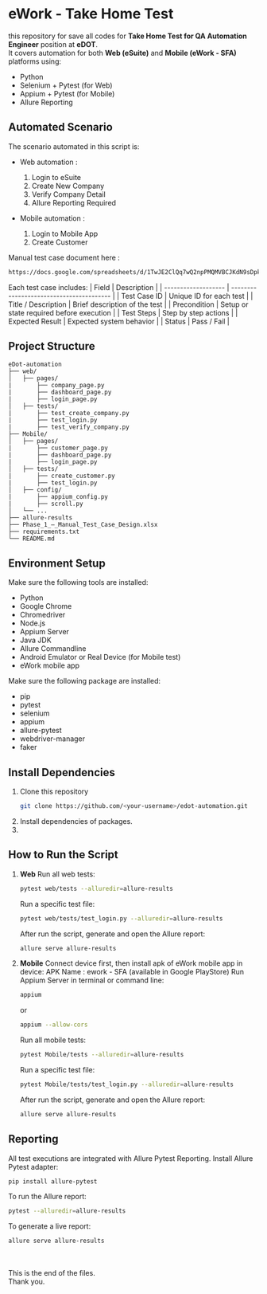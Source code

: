 # eWork - Take Home Test
this repository for save all codes for **Take Home Test for QA Automation Engineer** position at **eDOT**.  
It covers automation for both **Web (eSuite)** and **Mobile (eWork - SFA)** platforms using:
- Python  
- Selenium + Pytest (for Web) 
- Appium + Pytest (for Mobile)
- Allure Reporting 


## Automated Scenario
The scenario automated in this script is:
* Web automation :
  1. Login to eSuite 
  2. Create New Company
  3. Verify Company Detail
  4. Allure Reporting Required
     
* Mobile automation :
  1. Login to Mobile App 
  2. Create Customer
 
Manual test case document here : 
```bash
https://docs.google.com/spreadsheets/d/1TwJE2ClQq7wQ2npPMQMVBCJKdN9sDpkrRjCWhK_Ly_c/edit?usp=sharing
```
Each test case includes:
| Field               | Description                              |
| ------------------- | ---------------------------------------- |
| Test Case ID        | Unique ID for each test                  |
| Title / Description | Brief description of the test            |
| Precondition        | Setup or state required before execution |
| Test Steps          | Step by step actions                     |
| Expected Result     | Expected system behavior                 |
| Status              | Pass / Fail                              |



## Project Structure
```
eDot-automation
├── web/
│   ├── pages/                
|       ├── company_page.py        
|       ├── dashboard_page.py           
|       ├── login_page.py      
│   ├── tests/
|       ├── test_create_company.py      
|       ├── test_login.py           
|       ├── test_verify_company.py  
├── Mobile/
│   ├── pages/                
|       ├── customer_page.py        
|       ├── dashboard_page.py           
|       ├── login_page.py      
│   ├── tests/
|       ├── create_customer.py        
|       ├── test_login.py           
│   ├── config/
|       ├── appium_config.py        
|       ├── scroll.py              
│   └── ...
├── allure-results
├── Phase_1_–_Manual_Test_Case_Design.xlsx
├── requirements.txt
└── README.md
```


## Environment Setup
Make sure the following tools are installed:
- Python
- Google Chrome
- Chromedriver
- Node.js
- Appium Server
- Java JDK
- Allure Commandline
- Android Emulator or Real Device (for Mobile test)
- eWork mobile app

Make sure the following package are installed:
- pip
- pytest
- selenium
- appium
- allure-pytest
- webdriver-manager
- faker

## Install Dependencies
1. Clone this repository
   ```bash
   git clone https://github.com/<your-username>/edot-automation.git
   ```
2. Install dependencies of packages.
3. 
  
## How to Run the Script
1.  **Web** 
    Run all web tests:
    ```bash
    pytest web/tests --alluredir=allure-results
    ```
    Run a specific test file:
    ```bash
    pytest web/tests/test_login.py --alluredir=allure-results
    ```
    After run the script, generate and open the Allure report:
    ```bash
    allure serve allure-results
    ```
    
2.  **Mobile**
    Connect device first, then install apk of eWork mobile app in device:
    APK Name : ework - SFA (available in Google PlayStore)
    Run Appium Server in terminal or command line:
    ```bash
    appium
    ```
    or
    ```bash
    appium --allow-cors
    ```
    Run all mobile tests:
    ```bash
    pytest Mobile/tests --alluredir=allure-results
    ```
    Run a specific test file:
    ```bash
    pytest Mobile/tests/test_login.py --alluredir=allure-results
    ```
    After run the script, generate and open the Allure report:
    ```bash
    allure serve allure-results
    ```


## Reporting
   All test executions are integrated with Allure Pytest Reporting.
   Install Allure Pytest adapter:
   ```bash
   pip install allure-pytest
   ```
   To run the Allure report:
   ```bash
   pytest --alluredir=allure-results
   ```
   To generate a live report:
   ```bash
   allure serve allure-results
   ```






<br><br>This is the end of the files. <br>
Thank you.
